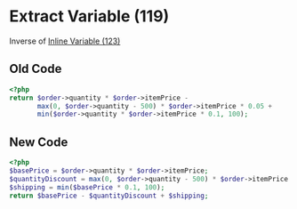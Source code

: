 # Extract Variable (119)

Inverse of [Inline Variable (123)](123_-_Inline_Variable.md)

## Old Code

```php
<?php
return $order->quantity * $order->itemPrice - 
       max(0, $order->quantity - 500) * $order->itemPrice * 0.05 + 
       min($order->quantity * $order->itemPrice * 0.1, 100);
```

## New Code

```php
<?php
$basePrice = $order->quantity * $order->itemPrice;
$quantityDiscount = max(0, $order->quantity - 500) * $order->itemPrice * 0.05;
$shipping = min($basePrice * 0.1, 100);
return $basePrice - $quantityDiscount + $shipping;
```